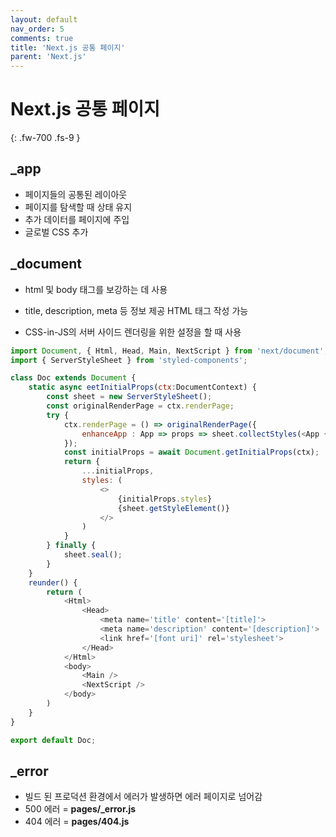 ```yaml
---
layout: default
nav_order: 5
comments: true 
title: 'Next.js 공통 페이지'
parent: 'Next.js'
---
```

# Next.js 공통 페이지
{: .fw-700 .fs-9 }

## _app
- 페이지들의 공통된 레이아웃
- 페이지를 탐색할 때 상태 유지
- 추가 데이터를 페이지에 주입
- 글로벌 CSS 추가

## _document
- html 및 body 태그를 보강하는 데 사용
- title, description, meta 등 정보 제공 HTML 태그 작성 가능

- CSS-in-JS의 서버 사이드 렌더링을 위한 설정을 할 때 사용
```js
import Document, { Html, Head, Main, NextScript } from 'next/document';
import { ServerStyleSheet } from 'styled-components';

class Doc extends Document {
    static async eetInitialProps(ctx:DocumentContext) {
        const sheet = new ServerStyleSheet();
        const originalRenderPage = ctx.renderPage;
        try {
            ctx.renderPage = () => originalRenderPage({
                enhanceApp : App => props => sheet.collectStyles(<App {...props} />)
            });
            const initialProps = await Document.getInitialProps(ctx);
            return {
                ...initialProps,
                styles: (
                    <>
                        {initialProps.styles}
                        {sheet.getStyleElement()}
                    </>
                )
            }
        } finally {
            sheet.seal();
        }
    }
    reunder() {
        return (
            <Html>
                <Head>
                    <meta name='title' content='[title]'>
                    <meta name='description' content='[description]'> 
                    <link href='[font uri]' rel='stylesheet'>
                </Head>
            </Html>
            <body>
                <Main />
                <NextScript />
            </body>
        )
    }
}

export default Doc;
```

## _error
- 빌드 된 프로덕션 환경에서 에러가 발생하면 에러 페이지로 넘어감
- 500 에러 = **pages/_error.js**
- 404 에러 = **pages/404.js**